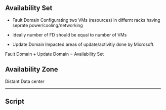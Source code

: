 

## Availability Set 
- Fault Domain 
Configurating two VMs (resources) in differnt racks having seprate power/cooling/networking
- Ideally number of FD should be equal to number of VMs 

- Update Domain
Impacted areas of update/activitiy done by Microsoft.

Fault Domain + Update Domain = Availability Set

## Availability Zone
Distant Data center 


------

## Script
